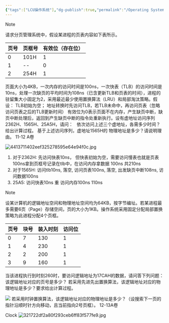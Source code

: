 ```yaml
---
{"tags":["LCU操作系统"],"dg-publish":true,"permalink":"/Operating System/LCU Operating System/专题七：分页存储与置换算法结合/","dgPassFrontmatter":true,"noteIcon":""}
---
```




> [!note]
> 请求分页管理系统中，假设某进程的页表内容如下表所示。 
> 
> | 页号 | 页框号  | 有效位（存在位） |
> | ------ | -------- | ------------ |
> | 0  | 101H | 1        |
> | 1  | --   | 0        |
> | 2  | 254H | 1        |
> 页面大小为4KB，一次内存的访问时间是100ns，一次快表（TLB）的访问时间是10ns，处理一次缺页的平均时间为108ns（已含更新TLB和页表的时间），进程的驻留集大小固定为2，采用最近最少使用置换算法（LRU）和局部淘汰策略。假设：
> TLB初始为空；
> 地址转换时先访问TLB，若TLB未命中，再访问页表（忽略访问页表之后的TLB更新时间）
> 有效位为0表示页面不在内存，产生缺页中断，缺页中断处理后，返回到产生缺页中断的指令处重新执行。设有虚地址访问序列2362H、1565H、25A5H，请问：  
> 依次访问上述三个虚地址，各需多少时间？给出计算过程。
> 基于上述访问序列，虚地址1565H的 物理地址是多少？请说明理由。
> 11-12 A卷

![4413711402eef325278595e64e94f0c.jpg](/img/user/accessory/4413711402eef325278595e64e94f0c.jpg)

1. 对于2362H: 先访问快表10ns， 但快表初始为空，需要访问慢表也就是页表100ns拿到页框号记录在tlb中，在访问内存拿数据  100ns 共210ns
2. 对于1565H: 访问tlb10ns, 落空, 访问页表100ns, 落空, 出发缺页中断108ns, 访问数据100ns
3. 25A5: 访问快表10ns 重 访问内存100ns 110ns

> [!note]
> 设某计算机的逻辑地址空间和物理地址空间均为64KB，按字节编址。若某进程最多需要6页（Page）存储空间，页的大小为1KB。操作系统采用固定分配局部置换策略为此进程分配4个页框。
> 
> | 页号  | 块号  | 装入时刻 | 访问位 |
> | --- | --- | ---- | --- |
> | 0   | 7   | 130  | 1   |
> | 1   | 4   | 230  | 1   |
> | 2   | 2   | 200  | 1   |
> | 3   | 9   | 160  | 1   |
> 
> 当该进程执行到时刻260时，要访问逻辑地址为17CAH的数据，请问答下列问题：
> 该逻辑地址对应的页号是多少？
> 若采用先进先出置换算法，该逻辑地址对应的物理地址是多少？要求给出计算过程。
> 
> ![](file:///C:\Users\88407\AppData\Local\Temp\ksohtml31296\wps1.png)
> 若采用时钟置换算法，该逻辑地址对应的物理地址是多少？（设搜索下一页的指针沿顺时针方向移动，且当前指向2号页框）。
> 12-13A卷

Clock
![321722df2a80f293ceb6ff83f577fe9.jpg](/img/user/accessory/321722df2a80f293ceb6ff83f577fe9.jpg)

